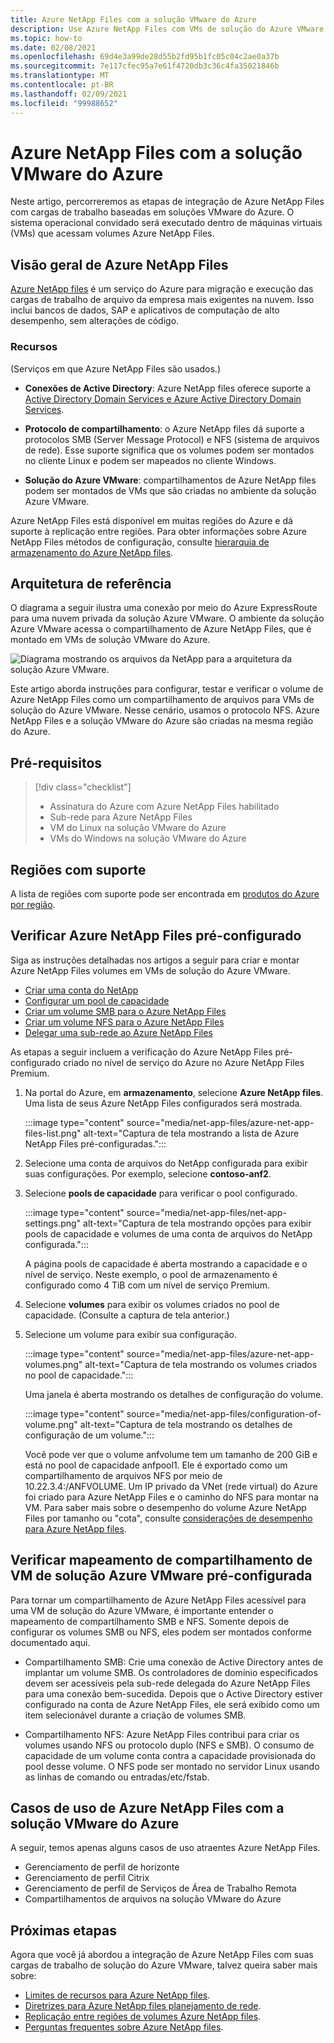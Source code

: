 ```yaml
---
title: Azure NetApp Files com a solução VMware do Azure
description: Use Azure NetApp Files com VMs de solução do Azure VMware para migrar e sincronizar dados entre servidores locais, VMs de solução do Azure VMware e infraestruturas de nuvem.
ms.topic: how-to
ms.date: 02/08/2021
ms.openlocfilehash: 69d4e3a99de28d55b2fd95b1fc05c04c2ae0a37b
ms.sourcegitcommit: 7e117cfec95a7e61f4720db3c36c4fa35021846b
ms.translationtype: MT
ms.contentlocale: pt-BR
ms.lasthandoff: 02/09/2021
ms.locfileid: "99988652"
---
```

# <a name="azure-netapp-files-with-azure-vmware-solution"></a>Azure NetApp Files com a solução VMware do Azure

Neste artigo, percorreremos as etapas de integração de Azure NetApp Files com cargas de trabalho baseadas em soluções VMware do Azure. O sistema operacional convidado será executado dentro de máquinas virtuais (VMs) que acessam volumes Azure NetApp Files. 

## <a name="azure-netapp-files-overview"></a>Visão geral de Azure NetApp Files

[Azure NetApp files](../azure-netapp-files/azure-netapp-files-introduction.md) é um serviço do Azure para migração e execução das cargas de trabalho de arquivo da empresa mais exigentes na nuvem. Isso inclui bancos de dados, SAP e aplicativos de computação de alto desempenho, sem alterações de código.

### <a name="features"></a>Recursos
(Serviços em que Azure NetApp Files são usados.)

- **Conexões de Active Directory**: Azure NetApp files oferece suporte a [Active Directory Domain Services e Azure Active Directory Domain Services](../azure-netapp-files/azure-netapp-files-create-volumes-smb.md#decide-which-domain-services-to-use).

- **Protocolo de compartilhamento**: o Azure NetApp files dá suporte a protocolos SMB (Server Message Protocol) e NFS (sistema de arquivos de rede). Esse suporte significa que os volumes podem ser montados no cliente Linux e podem ser mapeados no cliente Windows.

- **Solução do Azure VMware**: compartilhamentos de Azure NetApp files podem ser montados de VMs que são criadas no ambiente da solução Azure VMware.

Azure NetApp Files está disponível em muitas regiões do Azure e dá suporte à replicação entre regiões. Para obter informações sobre Azure NetApp Files métodos de configuração, consulte [hierarquia de armazenamento do Azure NetApp files](../azure-netapp-files/azure-netapp-files-understand-storage-hierarchy.md).

## <a name="reference-architecture"></a>Arquitetura de referência

O diagrama a seguir ilustra uma conexão por meio do Azure ExpressRoute para uma nuvem privada da solução Azure VMware. O ambiente da solução Azure VMware acessa o compartilhamento de Azure NetApp Files, que é montado em VMs de solução VMware do Azure.

![Diagrama mostrando os arquivos da NetApp para a arquitetura da solução Azure VMware.](media/net-app-files/net-app-files-topology.png)

Este artigo aborda instruções para configurar, testar e verificar o volume de Azure NetApp Files como um compartilhamento de arquivos para VMs de solução do Azure VMware. Nesse cenário, usamos o protocolo NFS. Azure NetApp Files e a solução VMware do Azure são criadas na mesma região do Azure.

## <a name="prerequisites"></a>Pré-requisitos 

> [!div class="checklist"]
> * Assinatura do Azure com Azure NetApp Files habilitado
> * Sub-rede para Azure NetApp Files
> * VM do Linux na solução VMware do Azure
> * VMs do Windows na solução VMware do Azure

## <a name="regions-supported"></a>Regiões com suporte

A lista de regiões com suporte pode ser encontrada em [produtos do Azure por região](https://azure.microsoft.com/global-infrastructure/services/?products=netapp,azure-vmware&regions=all).

## <a name="verify-pre-configured-azure-netapp-files"></a>Verificar Azure NetApp Files pré-configurado 

Siga as instruções detalhadas nos artigos a seguir para criar e montar Azure NetApp Files volumes em VMs de solução do Azure VMware.

- [Criar uma conta do NetApp](../azure-netapp-files/azure-netapp-files-create-netapp-account.md)
- [Configurar um pool de capacidade](../azure-netapp-files/azure-netapp-files-set-up-capacity-pool.md)
- [Criar um volume SMB para o Azure NetApp Files](../azure-netapp-files/azure-netapp-files-create-volumes-smb.md)
- [Criar um volume NFS para o Azure NetApp Files](../azure-netapp-files/azure-netapp-files-create-volumes.md)
- [Delegar uma sub-rede ao Azure NetApp Files](../azure-netapp-files/azure-netapp-files-delegate-subnet.md)

As etapas a seguir incluem a verificação do Azure NetApp Files pré-configurado criado no nível de serviço do Azure no Azure NetApp Files Premium.

1. Na portal do Azure, em **armazenamento**, selecione **Azure NetApp files**. Uma lista de seus Azure NetApp Files configurados será mostrada. 

    :::image type="content" source="media/net-app-files/azure-net-app-files-list.png" alt-text="Captura de tela mostrando a lista de Azure NetApp Files pré-configuradas."::: 

2. Selecione uma conta de arquivos do NetApp configurada para exibir suas configurações. Por exemplo, selecione **contoso-anf2**. 

3. Selecione **pools de capacidade** para verificar o pool configurado. 

    :::image type="content" source="media/net-app-files/net-app-settings.png" alt-text="Captura de tela mostrando opções para exibir pools de capacidade e volumes de uma conta de arquivos do NetApp configurada.":::

    A página pools de capacidade é aberta mostrando a capacidade e o nível de serviço. Neste exemplo, o pool de armazenamento é configurado como 4 TiB com um nível de serviço Premium.

4. Selecione **volumes** para exibir os volumes criados no pool de capacidade. (Consulte a captura de tela anterior.)

5. Selecione um volume para exibir sua configuração.  

    :::image type="content" source="media/net-app-files/azure-net-app-volumes.png" alt-text="Captura de tela mostrando os volumes criados no pool de capacidade.":::

    Uma janela é aberta mostrando os detalhes de configuração do volume.

    :::image type="content" source="media/net-app-files/configuration-of-volume.png" alt-text="Captura de tela mostrando os detalhes de configuração de um volume.":::

    Você pode ver que o volume anfvolume tem um tamanho de 200 GiB e está no pool de capacidade anfpool1.  Ele é exportado como um compartilhamento de arquivos NFS por meio de 10.22.3.4:/ANFVOLUME. Um IP privado da VNet (rede virtual) do Azure foi criado para Azure NetApp Files e o caminho do NFS para montar na VM. Para saber mais sobre o desempenho do volume Azure NetApp Files por tamanho ou "cota", consulte [considerações de desempenho para Azure NetApp files](../azure-netapp-files/azure-netapp-files-performance-considerations.md). 

## <a name="verify-pre-configured-azure-vmware-solution-vm-share-mapping"></a>Verificar mapeamento de compartilhamento de VM de solução Azure VMware pré-configurada

Para tornar um compartilhamento de Azure NetApp Files acessível para uma VM de solução do Azure VMware, é importante entender o mapeamento de compartilhamento SMB e NFS. Somente depois de configurar os volumes SMB ou NFS, eles podem ser montados conforme documentado aqui.

- Compartilhamento SMB: Crie uma conexão de Active Directory antes de implantar um volume SMB. Os controladores de domínio especificados devem ser acessíveis pela sub-rede delegada do Azure NetApp Files para uma conexão bem-sucedida. Depois que o Active Directory estiver configurado na conta de Azure NetApp Files, ele será exibido como um item selecionável durante a criação de volumes SMB.

- Compartilhamento NFS: Azure NetApp Files contribui para criar os volumes usando NFS ou protocolo duplo (NFS e SMB). O consumo de capacidade de um volume conta contra a capacidade provisionada do pool desse volume. O NFS pode ser montado no servidor Linux usando as linhas de comando ou entradas/etc/fstab.

## <a name="use-cases-of-azure-netapp-files-with-azure-vmware-solution"></a>Casos de uso de Azure NetApp Files com a solução VMware do Azure

A seguir, temos apenas alguns casos de uso atraentes Azure NetApp Files. 
- Gerenciamento de perfil de horizonte
- Gerenciamento de perfil Citrix
- Gerenciamento de perfil de Serviços de Área de Trabalho Remota
- Compartilhamentos de arquivos na solução VMware do Azure

## <a name="next-steps"></a>Próximas etapas

Agora que você já abordou a integração de Azure NetApp Files com suas cargas de trabalho de solução do Azure VMware, talvez queira saber mais sobre:

- [Limites de recursos para Azure NetApp files](../azure-netapp-files/azure-netapp-files-resource-limits.md#resource-limits).
- [Diretrizes para Azure NetApp files planejamento de rede](../azure-netapp-files/azure-netapp-files-network-topologies.md).
- [Replicação entre regiões de volumes Azure NetApp files](../azure-netapp-files/cross-region-replication-introduction.md). 
- [Perguntas frequentes sobre Azure NetApp files](../azure-netapp-files/azure-netapp-files-faqs.md).
